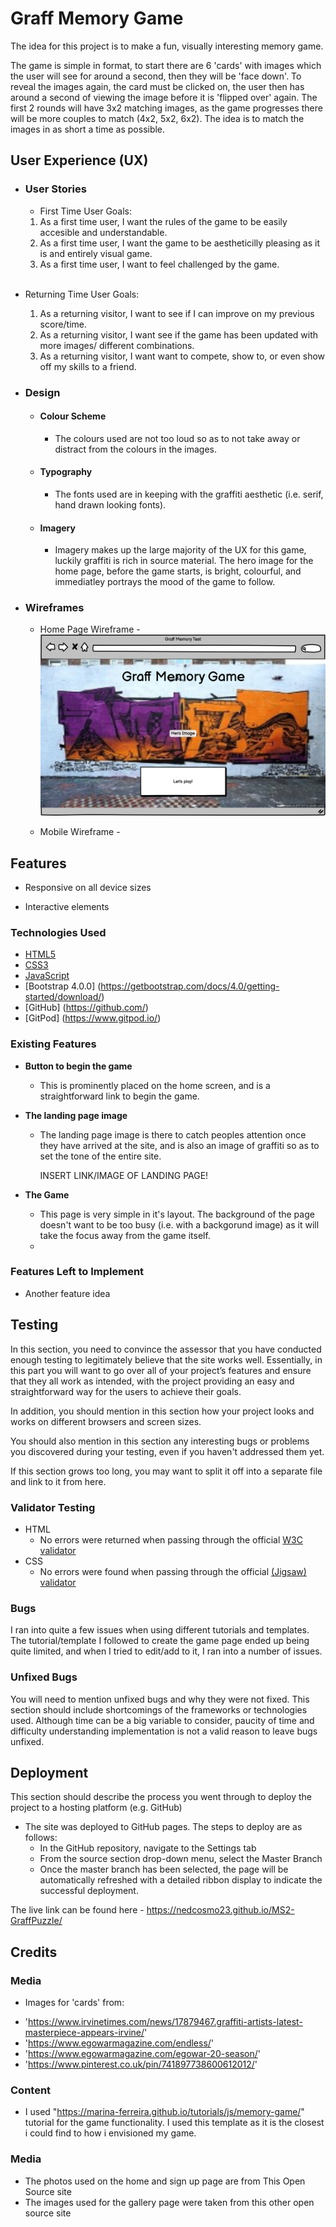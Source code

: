 # Graff Memory Game

The idea for this project is to make a fun, visually interesting memory game. 

The game is simple in format, to start there are 6 'cards' with images which the user will see for around a second, then they will be 'face down'. To reveal the images again, the card must be clicked on, the user then has around a second of viewing the image before it is 'flipped over' again. 
The first 2 rounds will have 3x2 matching images, as the game progresses there will be more couples to match (4x2, 5x2, 6x2). The idea is to match the images in as short a time as possible.

## User Experience (UX)

-   ### User Stories
    -   First Time User Goals:
    1. As a first time user, I want the rules of the game to be easily accesible and understandable.
    2. As a first time user, I want the game to be aestheticilly pleasing as it is and entirely visual game.
    3. As a first time user, I want to feel challenged by the game.

     <br>

-   Returning Time User Goals:

    1. As a returning visitor, I want to see if I can improve on my previous score/time.
    2. As a returning visitor, I want see if the game has been updated with more images/ different combinations.
    3. As a returning visitor, I want want to compete, show to, or even show off my skills to a friend.

-   ### Design
    -   #### Colour Scheme
        -   The colours used are not too loud so as to not take away or distract from the colours in the images.
        
    -   #### Typography
        -   The fonts used are in keeping with the graffiti aesthetic (i.e. serif, hand drawn looking fonts).
    -   #### Imagery
        -   Imagery makes up the large majority of the UX for this game, luckily graffiti is rich in source material. The hero image for the home page, before the game starts, is bright, colourful, and immediatley portrays the mood of the game to follow.

-   ### Wireframes

    -   Home Page Wireframe - ![Home page wireframe](https://github.com/NedCosmo23/MS2-GraffPuzzle/raw/master/assets/images/ms2GraffPuzzle.png)

    -   Mobile Wireframe - 


## Features 


-   Responsive on all device sizes

-   Interactive elements

### Technologies Used

-   [HTML5](https://en.wikipedia.org/wiki/HTML5)
-   [CSS3](https://en.wikipedia.org/wiki/Cascading_Style_Sheets)
-   [JavaScript](https://en.wikipedia.org/wiki/JavaScript)
-   [Bootstrap 4.0.0] (https://getbootstrap.com/docs/4.0/getting-started/download/)
-   [GitHub] (https://github.com/)
-   [GitPod] (https://www.gitpod.io/)


### Existing Features

- __Button to begin the game__

    - This is prominently placed on the home screen, and is a straightforward link to begin the game.



- __The landing page image__

    - The landing page image is there to catch peoples attention once they have arrived at the site, and is also an image of graffiti so as to set the tone of the entire site.

        INSERT LINK/IMAGE OF LANDING PAGE!

- __The Game__

  - This page is very simple in it's layout. The background of the page doesn't want to be too busy (i.e. with a backgorund image) as it will take the focus away from the game itself.
  - 


### Features Left to Implement

- Another feature idea

## Testing 

In this section, you need to convince the assessor that you have conducted enough testing to legitimately believe that the site works well. Essentially, in this part you will want to go over all of your project’s features and ensure that they all work as intended, with the project providing an easy and straightforward way for the users to achieve their goals.

In addition, you should mention in this section how your project looks and works on different browsers and screen sizes.

You should also mention in this section any interesting bugs or problems you discovered during your testing, even if you haven't addressed them yet.

If this section grows too long, you may want to split it off into a separate file and link to it from here.


### Validator Testing 

- HTML
  - No errors were returned when passing through the official [W3C validator](https://validator.w3.org/nu/?doc=https%3A%2F%2Fcode-institute-org.github.io%2Flove-running-2.0%2Findex.html)
- CSS
  - No errors were found when passing through the official [(Jigsaw) validator](https://jigsaw.w3.org/css-validator/validator?uri=https%3A%2F%2Fvalidator.w3.org%2Fnu%2F%3Fdoc%3Dhttps%253A%252F%252Fcode-institute-org.github.io%252Flove-running-2.0%252Findex.html&profile=css3svg&usermedium=all&warning=1&vextwarning=&lang=en#css)

### Bugs

I ran into quite a few issues when using different tutorials and templates. The tutorial/template I followed to create the game page ended up being quite limited, and when I tried to edit/add to it, I ran into a number of issues.

### Unfixed Bugs

You will need to mention unfixed bugs and why they were not fixed. This section should include shortcomings of the frameworks or technologies used. Although time can be a big variable to consider, paucity of time and difficulty understanding implementation is not a valid reason to leave bugs unfixed. 

## Deployment

This section should describe the process you went through to deploy the project to a hosting platform (e.g. GitHub) 

- The site was deployed to GitHub pages. The steps to deploy are as follows: 
  - In the GitHub repository, navigate to the Settings tab 
  - From the source section drop-down menu, select the Master Branch
  - Once the master branch has been selected, the page will be automatically refreshed with a detailed ribbon display to indicate the successful deployment. 

The live link can be found here - https://nedcosmo23.github.io/MS2-GraffPuzzle/

## Credits 

 ### Media

 - Images for 'cards' from:
 + 'https://www.irvinetimes.com/news/17879467.graffiti-artists-latest-masterpiece-appears-irvine/'
 + 'https://www.egowarmagazine.com/endless/'
 + 'https://www.egowarmagazine.com/egowar-20-season/'
 + 'https://www.pinterest.co.uk/pin/741897738600612012/'

### Content 

- I used  "https://marina-ferreira.github.io/tutorials/js/memory-game/" tutorial for the game functionality. I used this template as it is the closest i could find to how i envisioned my game.

### Media

- The photos used on the home and sign up page are from This Open Source site
- The images used for the gallery page were taken from this other open source site


 

